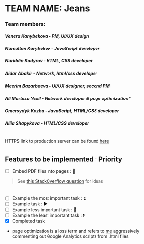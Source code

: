 # TEAM NAME: Jeans

### Team members:
##### Venera Kanybekova - PM, UI/UX design
##### Nursultan Karybekov - JavaScript developer
##### Nuriddin Kadyrov - HTML, CSS developer
##### Aidar Abakir - Network, html/css developer
##### Meerim Bazarbaeva - UI/UX designer, second PM
##### Ali Murteza Yesil - Network developer & page optimization*
##### Omersydyk Kozha - JavaScript, HTML/CSS developer
##### Aliia Shapykova - HTML/CSS developer
#
#
HTTPS link to production server can be found [here](https://murtezayesil.github.io/software_engineering_project1/)
#
#
## Features to be implemented : Priority
- [ ] Embed PDF files into pages        : :arrow_up_small:
> See [this StackOverflow question](https://stackoverflow.com/questions/291813/recommended-way-to-embed-pdf-in-html) for ideas
#
- [ ] Example the most important task   : :arrow_double_up:
- [ ] Example task                      : :arrow_forward:
- [ ] Example less important task       : :arrow_down_small:
- [ ] Example the least important task  : :arrow_double_down:
- [x] Completed task

* page optimization is a loss term and refers to [me](https://github.com/kadyrov123/SoftwareEngineeringProject1#ali-murteza-yesil---network-developer-&-page-optimization) aggressively commenting out Google Analytics scripts from .html files
